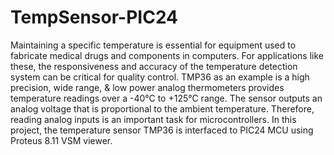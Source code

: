 # TempSensor-PIC24

Maintaining a specific temperature is essential for equipment used to fabricate medical drugs and
components in computers. For applications like these, the responsiveness and
accuracy of the temperature detection system can be critical for quality control. TMP36 as an
example is a high precision, wide range, & low power analog thermometers provides temperature
readings over a -40°C to +125°C range. The sensor outputs an analog voltage that is
proportional to the ambient temperature. Therefore, reading analog inputs is an important task
for microcontrollers. In this project, the temperature sensor TMP36 is interfaced
to PIC24 MCU using Proteus 8.11 VSM viewer.
